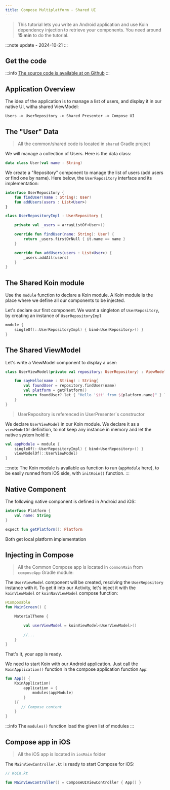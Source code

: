 ```yaml
---
title: Compose Multiplatform - Shared UI
---
```


> This tutorial lets you write an Android application and use Koin dependency injection to retrieve your components.
> You need around __15 min__ to do the tutorial.

:::note
update - 2024-10-21
:::

## Get the code

:::info
[The source code is available at on Github](https://github.com/InsertKoinIO/koin-getting-started/tree/main/ComposeMultiplatform)
:::

## Application Overview

The idea of the application is to manage a list of users, and display it in our native UI, witha shared ViewModel:

`Users -> UserRepository -> Shared Presenter -> Compose UI`

## The "User" Data

> All the common/shared code is located in `shared` Gradle project

We will manage a collection of Users. Here is the data class: 

```kotlin
data class User(val name : String)
```

We create a "Repository" component to manage the list of users (add users or find one by name). Here below, the `UserRepository` interface and its implementation:

```kotlin
interface UserRepository {
    fun findUser(name : String): User?
    fun addUsers(users : List<User>)
}

class UserRepositoryImpl : UserRepository {

    private val _users = arrayListOf<User>()

    override fun findUser(name: String): User? {
        return _users.firstOrNull { it.name == name }
    }

    override fun addUsers(users : List<User>) {
        _users.addAll(users)
    }
}
```

## The Shared Koin module

Use the `module` function to declare a Koin module. A Koin module is the place where we define all our components to be injected.

Let's declare our first component. We want a singleton of `UserRepository`, by creating an instance of `UserRepositoryImpl`

```kotlin
module {
    singleOf(::UserRepositoryImpl) { bind<UserRepository>() }
}
```

## The Shared ViewModel

Let's write a ViewModel component to display a user:

```kotlin
class UserViewModel(private val repository: UserRepository) : ViewModel() {

    fun sayHello(name : String) : String{
        val foundUser = repository.findUser(name)
        val platform = getPlatform()
        return foundUser?.let { "Hello '$it' from ${platform.name}" } ?: "User '$name' not found!"
    }
}
```

> UserRepository is referenced in UserPresenter`s constructor

We declare `UserViewModel` in our Koin module. We declare it as a `viewModelOf` definition, to not keep any instance in memory and let the native system hold it:

```kotlin
val appModule = module {
    singleOf(::UserRepositoryImpl) { bind<UserRepository>() }
    viewModelOf(::UserViewModel)
}
```

:::note
The Koin module is available as function to run (`appModule` here), to be easily runned from iOS side, with `initKoin()` function. 
:::


## Native Component

The following native component is defined in Android and iOS:

```kotlin
interface Platform {
    val name: String
}

expect fun getPlatform(): Platform
```

Both get local platform implementation


## Injecting in Compose

> All the Common Compose app is located in `commonMain` from `composeApp` Gradle module:

The `UserViewModel` component will be created, resolving the `UserRepository` instance with it. To get it into our Activity, let's inject it with the `koinViewModel` or `koinNavViewModel` compose function: 

```kotlin
@Composable
fun MainScreen() {

    MaterialTheme {

        val userViewModel = koinViewModel<UserViewModel>()
        
        //...
    }
}
```

That's it, your app is ready.

We need to start Koin with our Android application. Just call the `KoinApplication()` function in the compose application function `App`:

```kotlin
fun App() {
    KoinApplication(
        application = {
            modules(appModule)
        }
    ){
       // Compose content
    }
}
```

:::info
The `modules()` function load the given list of modules
:::


## Compose app in iOS

> All the iOS app is located in `iosMain` folder

The `MainViewController.kt` is ready to start Compose for iOS:

```kotlin
// Koin.kt

fun MainViewController() = ComposeUIViewController { App() }
```
